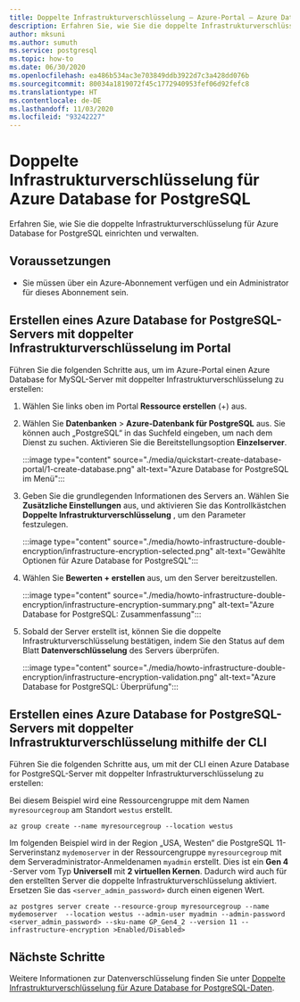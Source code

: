 ```yaml
---
title: Doppelte Infrastrukturverschlüsselung – Azure-Portal – Azure Database for PostgreSQL
description: Erfahren Sie, wie Sie die doppelte Infrastrukturverschlüsselung für Azure Database for PostgreSQL einrichten und verwalten.
author: mksuni
ms.author: sumuth
ms.service: postgresql
ms.topic: how-to
ms.date: 06/30/2020
ms.openlocfilehash: ea486b534ac3e703849ddb3922d7c3a428dd076b
ms.sourcegitcommit: 80034a1819072f45c1772940953fef06d92fefc8
ms.translationtype: HT
ms.contentlocale: de-DE
ms.lasthandoff: 11/03/2020
ms.locfileid: "93242227"
---
```

# <a name="infrastructure-double-encryption-for-azure-database-for-postgresql"></a>Doppelte Infrastrukturverschlüsselung für Azure Database for PostgreSQL

Erfahren Sie, wie Sie die doppelte Infrastrukturverschlüsselung für Azure Database for PostgreSQL einrichten und verwalten.

## <a name="prerequisites"></a>Voraussetzungen

* Sie müssen über ein Azure-Abonnement verfügen und ein Administrator für dieses Abonnement sein.

## <a name="create-an-azure-database-for-postgresql-server-with-infrastructure-double-encryption---portal"></a>Erstellen eines Azure Database for PostgreSQL-Servers mit doppelter Infrastrukturverschlüsselung im Portal

Führen Sie die folgenden Schritte aus, um im Azure-Portal einen Azure Database for MySQL-Server mit doppelter Infrastrukturverschlüsselung zu erstellen:

1. Wählen Sie links oben im Portal **Ressource erstellen** (+) aus.

2. Wählen Sie **Datenbanken** > **Azure-Datenbank für PostgreSQL** aus. Sie können auch „PostgreSQL“ in das Suchfeld eingeben, um nach dem Dienst zu suchen. Aktivieren Sie die Bereitstellungsoption **Einzelserver**.

   :::image type="content" source="./media/quickstart-create-database-portal/1-create-database.png" alt-text="Azure Database for PostgreSQL im Menü":::

3. Geben Sie die grundlegenden Informationen des Servers an. Wählen Sie **Zusätzliche Einstellungen** aus, und aktivieren Sie das Kontrollkästchen **Doppelte Infrastrukturverschlüsselung** , um den Parameter festzulegen.

    :::image type="content" source="./media/howto-infrastructure-double-encryption/infrastructure-encryption-selected.png" alt-text="Gewählte Optionen für Azure Database for PostgreSQL":::

4. Wählen Sie **Bewerten + erstellen** aus, um den Server bereitzustellen.

    :::image type="content" source="./media/howto-infrastructure-double-encryption/infrastructure-encryption-summary.png" alt-text="Azure Database for PostgreSQL: Zusammenfassung":::

5. Sobald der Server erstellt ist, können Sie die doppelte Infrastrukturverschlüsselung bestätigen, indem Sie den Status auf dem Blatt **Datenverschlüsselung** des Servers überprüfen.

    :::image type="content" source="./media/howto-infrastructure-double-encryption/infrastructure-encryption-validation.png" alt-text="Azure Database for PostgreSQL: Überprüfung":::

## <a name="create-an-azure-database-for-postgresql-server-with-infrastructure-double-encryption---cli"></a>Erstellen eines Azure Database for PostgreSQL-Servers mit doppelter Infrastrukturverschlüsselung mithilfe der CLI

Führen Sie die folgenden Schritte aus, um mit der CLI einen Azure Database for PostgreSQL-Server mit doppelter Infrastrukturverschlüsselung zu erstellen:

Bei diesem Beispiel wird eine Ressourcengruppe mit dem Namen `myresourcegroup` am Standort `westus` erstellt.

```azurecli-interactive
az group create --name myresourcegroup --location westus
```
Im folgenden Beispiel wird in der Region „USA, Westen“ die PostgreSQL 11-Serverinstanz `mydemoserver` in der Ressourcengruppe `myresourcegroup` mit dem Serveradministrator-Anmeldenamen `myadmin` erstellt. Dies ist ein **Gen 4** -Server vom Typ **Universell** mit **2 virtuellen Kernen**. Dadurch wird auch für den erstellten Server die doppelte Infrastrukturverschlüsselung aktiviert. Ersetzen Sie das `<server_admin_password>` durch einen eigenen Wert.

```azurecli-interactive
az postgres server create --resource-group myresourcegroup --name mydemoserver  --location westus --admin-user myadmin --admin-password <server_admin_password> --sku-name GP_Gen4_2 --version 11 --infrastructure-encryption >Enabled/Disabled>
```

## <a name="next-steps"></a>Nächste Schritte

Weitere Informationen zur Datenverschlüsselung finden Sie unter [Doppelte Infrastrukturverschlüsselung für Azure Database for PostgreSQL-Daten](concepts-Infrastructure-double-encryption.md).


